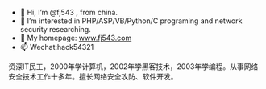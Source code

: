 - 👋 Hi, I’m @fj543 , from china.
- 👀 I’m interested in PHP/ASP/VB/Python/C programing and network security researching.
- 🌱 My homepage: www.fj543.com
- 📫 Wechat:hack54321

资深IT民工，2000年学计算机，2002年学黑客技术，2003年学编程。从事网络安全技术工作十多年。擅长网络安全攻防、软件开发。
